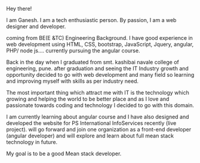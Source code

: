 Hey there!

I am Ganesh. I am a tech enthusiastic person.
By passion, I am a web designer and developer.

coming from BE(E &TC) Engineering Background. I have good experience in web development using HTML, CSS, bootstrap, JavaScript, Jquery, angular, PHP/ node js.... currently pursuing the angular course.

Back in the day when I graduated from smt. kashibai navale college of engineering, pune. after graduation and seeing the IT Industry growth and opportunity decided to go with web development and many field so learning and improving myself with skills as per industry need.

The most important thing which attract me with IT is the technology which growing and helping the world to be better place and as I love and passionate towards coding and technology I decided to go with this domain.

I am currently learning about angular course and I have also designed and developed the website for PS International InfoServices recently (live project). will go forward and join one organization as a front-end developer (angular developer) and will explore and learn about full mean stack technology in future.

My goal is to be a good Mean stack developer.

<!---
thecodertech/thecodertech is a ✨ special ✨ repository because its `README.md` (this file) appears on your GitHub profile.
You can click the Preview link to take a look at your changes.
--->
